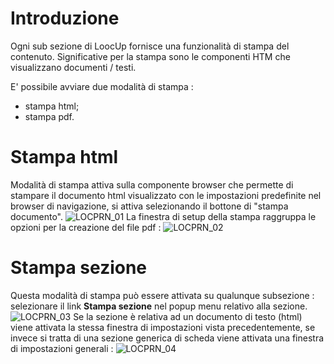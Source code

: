 # Introduzione
Ogni sub sezione di LoocUp fornisce una funzionalità di stampa del contenuto.
Significative per la stampa sono le componenti HTM che visualizzano documenti / testi.

E' possibile avviare due modalità di stampa : 
 * stampa html;
 * stampa pdf.

# Stampa html
Modalità di stampa attiva sulla componente browser che permette di stampare il documento html visualizzato con le impostazioni predefinite nel browser di navigazione, si attiva selezionando il bottone di "stampa documento".
![LOCPRN_01](http://localhost:3000/immagini/MBDOC_OPE-LOCPRN/LOCPRN_01.png)
La finestra di setup della stampa raggruppa le opzioni per la creazione del file pdf : 
![LOCPRN_02](http://localhost:3000/immagini/MBDOC_OPE-LOCPRN/LOCPRN_02.png)
# Stampa sezione
Questa modalità di stampa può essere attivata su qualunque subsezione :  selezionare il link **Stampa sezione** nel popup menu relativo alla sezione.
![LOCPRN_03](http://localhost:3000/immagini/MBDOC_OPE-LOCPRN/LOCPRN_03.png)
Se la sezione è relativa ad un documento di testo (html) viene attivata la stessa finestra di impostazioni vista precedentemente, se invece si tratta di una sezione generica di scheda viene attivata una finestra di impostazioni generali : 
![LOCPRN_04](http://localhost:3000/immagini/MBDOC_OPE-LOCPRN/LOCPRN_04.png)